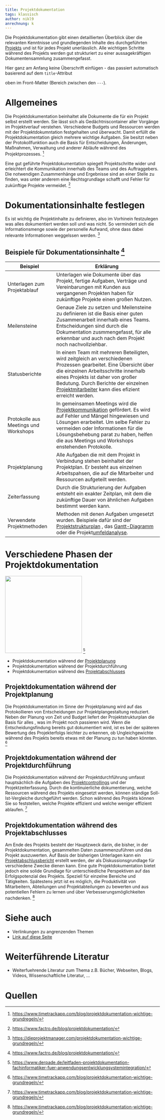 ```yaml
---
title: Projektdokumentation
tags: klassisch
author: nikl9
anrechnung: k
---
```


Die Projektdokumentation gibt einen detaillierten Überblick über die relevanten Kenntnisse und grundlegenden Inhalte des durchgeführten [Projekts](Projekt.md) und ist für jedes Projekt unerlässlich. Alle wichtigen Schritte während des Projekts werden gut strukturiert zu einer aussagekräftigen Dokumentensammlung zusammengefasst.

Hier ganz am Anfang keine Überschrift einfügen - das passiert automatisch basierend auf dem `title`-Attribut

oben im Front-Matter (Bereich zwischen den `---`).

# Allgemeines

Die Projektdokumentation beinhaltet alle Dokumente die für ein Projekt selbst erstellt werden. Sie lässt sich als Gedächtniscontainer aller Vorgänge im Projektverlauf verstehen. Verschiedene Budgets und Ressourcen werden mit der Projektdokumntation festgehalten und überwacht. Damit erfüllt die Projektdokumentation gleich mehrere wichtige Aufgaben. Sie besitzt neben der Protokollfunktion auch die Basis für Entscheidungen, Änderungen, Maßnahmen, Verwaltung und anderer Abläufe während des Projektprozesses. [^1] 

Eine gut geführte Projektdokumentation spiegelt Projektschritte wider und erleichtert die Kommunikation innerhalb des Teams und des Auftraggebers. Die notwendigen Zusammenhänge und Ergebnisse sind an einer Stelle zu finden, was unter anderem eine Rechtsgrundlage schafft und Fehler für zukünftige Projekte vermeidet. [^2]


# Dokumentationsinhalte festlegen

Es ist wichtig die Projektinhalte zu definieren, also im Vorhinein festzulegen was alles dokumentiert werden soll und was nicht. So vermindert sich die Informationsmenge sowie der personelle Aufwand, ohne dass dabei relevante Informationen weggelssen werden. [^3]

## Beispiele für Dokumentationsinhalte [^4]

| Beispiel         | Erklärung     |
| ------------ | ------------- |
| Unterlagen zum Projektablauf  |   Unterlagen wie Dokumente über das Projekt, fertige Aufgaben, Verträge und Vereinbarungen mit Kunden aus vergangenen Projekten haben für zukünftige Projekte einen großen Nutzen.|
| Meilensteine  | Genaue Ziele zu setzen und Meilensteine zu definieren ist die Basis einer guten Zusammenarbeit innerhalb eines Teams. Entscheidungen sind durch die Dokumentation zusmmengefasst, für alle erkennbar und auch nach dem Projekt noch nachvollziehbar.  |
| Statusberichte | In einem Team mit mehreren Beteiligten, wird zeitgleich an verschiedenen Prozessen gearbeitet. Eine Übersicht über die einzelnen Arbeitsschritte innerhalb eines Projekts ist daher von großer Bedutung. Durch Berichte der einzelnen [Projektmitarbeiter](Projektmitarbeiter.md) kann dies efizient erreicht werden.  |
| Protokolle aus Meetings und Workshops | In gemeinsamen Meetings wird die [Projektkommunikation](Projektkommunikation.md) gefördert. Es wird auf Fehler und Mängel hingewiesen und Lösungen erarbeitet. Um selbe Fehler zu vermeiden oder Informationen für die Lösungsbehebung parat zu haben, helfen die aus Meetings und Workshops enstehenden Protokolle. |
| Projektplanung | Alle Aufgaben die mit dem Projekt in Verbindung stehen beinhaltet der Projektplan. Er besteht aus einzelnen Arbeitspahsen, die auf die Mitarbeiter und Ressourcen aufgeteilt werden. |
| Zeiterfassung | Durch die Strukturierung der Aufgaben entsteht ein exakter Zeitplan, mit dem die zukünftige Dauer von ähnlichen Aufgaben bestimmt werden kann. |
| Verwendete Projektmethoden | Methoden mit denen Aufgaben umgesetzt wurden. Beispiele dafür sind der [Projektstrukturplan](Projektstrukturplan.md) , das [Gantt-Diagramm](Gantt_Diagramme.md) oder die Projekt[umfeldanalyse](Umfeldanalyse.md). |


# Verschiedene Phasen der Projektdokumentation

<img src="https://www.derpade.de/wp-content/uploads/2016/01/Projektdokumentation.jpg" width="250"> [^5]

* Projektdokumentation während der [Projektplanung](Projektplanung.md)
* Projektdokumentation während der Projektdurchführung
* Projektdokumentation während des [Projektabschlusses](Projektabschluss.md)

## Projektdokumentation während der Projektplanung

Die Projektdokumentation im Sinne der Projektplanung wird auf das Protokollieren von Entscheidungen zur Projektplangestaltung reduziert. Neben der Planung von Zeit und Budget liefert der Projektstrukturplan die Basis für alles , was im Projekt noch passieren wird. Wenn die Entscheidungsfindung bereits gut dokumentiert wird, ist es bei der späteren Bewertung des Projekterfolgs leichter zu erkennen, ob Ungleichgewichte während des Projekts bereits etwas mit der Planung zu tun haben könnten. [^6]


## Projektdokumentation während der Projektdurchführung

Die Projektdokumentation während der Projektdurchführung umfasst hauptsächlich die Aufgaben des [Projektcontrollings](Projektcontrolling.md) und der Projektzeiterfassung. Durch die kontinuierliche dokumentierung, welche Ressourcen während des Projekts eingesetzt werden, können ständige Soll-Ist-Vergleiche durchgeführt werden. Schon während des Projekts können Sie so feststellen, welche Projekte effizient und welche weniger effizient ablaufen. [^7]

## Projektdokumentation während des Projektabschlusses

Am Ende des Projekts besteht der Hauptzweck darin, die bisher, in der Projektdokumentation, gesammelten Daten zusammenzuführen und das Projekt auszuwerten. Auf Basis der bisherigen Unterlagen kann ein [Projektabschlussbericht](Projektabschlussbericht.md) erstellt werden, der als Diskussionsgrundlage für verschiedene Zwecke dienen kann. Eine gute Projektdokumentation bietet jedoch eine solide Grundlage für unterschiedliche Perspektiven auf das Erfolgspotenzial des Projekts. Speziell für einzelne Bereiche und Tätigkeiten. Spätestens jetzt ist es möglich, die Produktivität von Mitarbeitern, Abteilungen und Projektabteilungen zu bewerten und aus potentiellen Fehlern zu lernen und über Verbesserungsmöglichkeiten nachdenken. [^8]

# Siehe auch

* Verlinkungen zu angrenzenden Themen
* [Link auf diese Seite](Projektdokumentation.md)

# Weiterführende Literatur

* Weiterfuehrende Literatur zum Thema z.B. Bücher, Webseiten, Blogs, Videos, Wissenschaftliche Literatur, ...

# Quellen

[^1]: https://www.timetrackapp.com/blog/projektdokumentation-wichtige-grundregeln/
[^2]: https://www.factro.de/blog/projektdokumentation/
[^3]: https://dieprojektmanager.com/projektdokumentation-wichtige-grundregeln/
[^4]: https://www.factro.de/blog/projektdokumentation/
[^5]: https://www.derpade.de/leitfaden-projektdokumentation-fachinformatiker-fuer-anwendungsentwicklungsystemintegration/
[^6]: https://www.timetrackapp.com/blog/projektdokumentation-wichtige-grundregeln/
[^7]: https://www.timetrackapp.com/blog/projektdokumentation-wichtige-grundregeln/
[^8]: https://www.timetrackapp.com/blog/projektdokumentation-wichtige-grundregeln/

